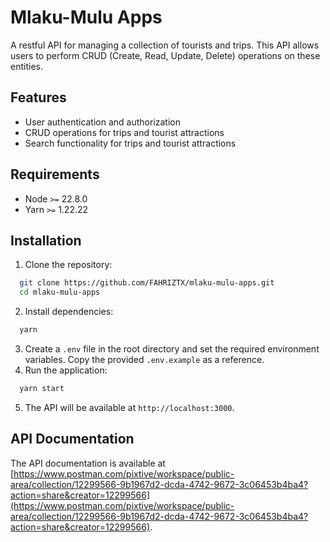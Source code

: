 # Mlaku-Mulu Apps
A restful API for managing a collection of tourists and trips.
This API allows users to perform CRUD (Create, Read, Update, Delete) operations on these entities.

## Features
- User authentication and authorization
- CRUD operations for trips and tourist attractions
- Search functionality for trips and tourist attractions

## Requirements
- Node `>=` 22.8.0
- Yarn `>=` 1.22.22

## Installation
1. Clone the repository:
  
  ```bash
    git clone https://github.com/FAHRIZTX/mlaku-mulu-apps.git
    cd mlaku-mulu-apps
  ```

2. Install dependencies:
  
  ```bash
    yarn
  ```

3. Create a `.env` file in the root directory and set the required environment variables. Copy the provided `.env.example` as a reference.
4. Run the application:
  
  ```bash
    yarn start
  ```


5. The API will be available at `http://localhost:3000`.



## API Documentation

The API documentation is available at [https://www.postman.com/pixtive/workspace/public-area/collection/12299566-9b1967d2-dcda-4742-9672-3c06453b4ba4?action=share&creator=12299566](https://www.postman.com/pixtive/workspace/public-area/collection/12299566-9b1967d2-dcda-4742-9672-3c06453b4ba4?action=share&creator=12299566).